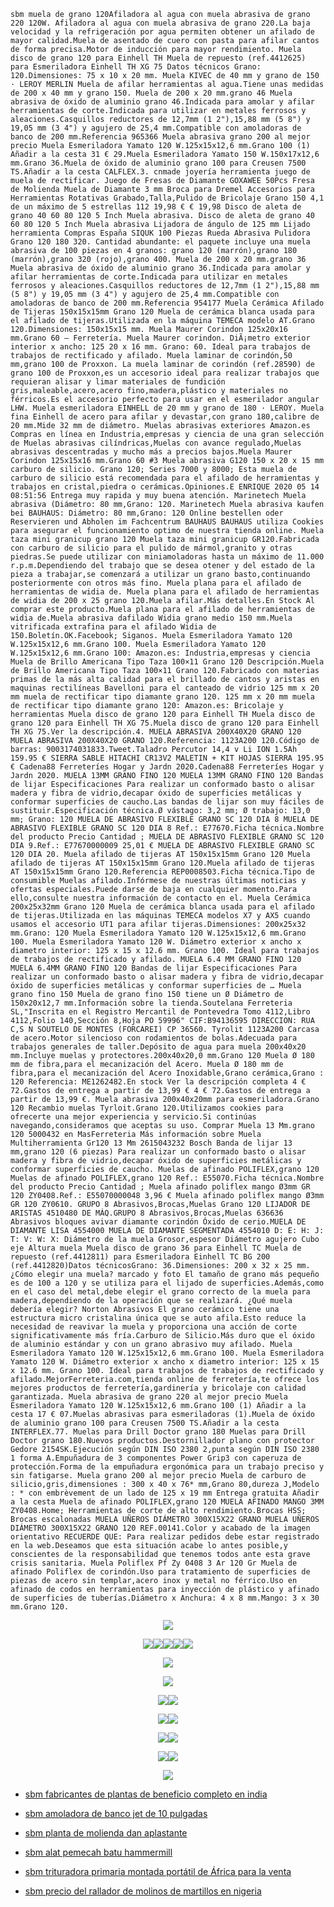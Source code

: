 
```
sbm muela de grano 120Afiladora al agua con muela abrasiva de grano 220 120W. Afiladora al agua con muela abrasiva de grano 220.La baja velocidad y la refrigeración por agua permiten obtener un afilado de mayor calidad.Muela de asentado de cuero con pasta para afilar cantos de forma precisa.Motor de inducción para mayor rendimiento. Muela disco de grano 120 para Einhell TH Muela de repuesto (ref.4412625) para Esmeriladora Einhell TH XG 75 Datos técnicos Grano: 120.Dimensiones: 75 x 10 x 20 mm. Muela KIVEC de 40 mm y grano de 150 · LEROY MERLIN Muela de afilar herramientas al agua.Tiene unas medidas de 200 x 40 mm y grano 150. Muela de 200 x 20 mm.grano 46 Muela abrasiva de óxido de aluminio grano 46.Indicada para amolar y afilar herramientas de corte.Indicada para utilizar en metales ferrosos y aleaciones.Casquillos reductores de 12,7mm (1 2"),15,88 mm (5 8") y 19,05 mm (3 4") y agujero de 25,4 mm.Compatible con amoladoras de banco de 200 mm.Referencia 965366 Muela abrasiva grano 200 al mejor precio Muela Esmeriladora Yamato 120 W.125x15x12,6 mm.Grano 100 (1) Añadir a la cesta 31 € 29.Muela Esmeriladora Yamato 150 W.150x17x12,6 mm.Grano 36.Muela de óxido de aluminio grano 100 para Creusen 7500 TS.Añadir a la cesta CALFLEX.3. cnmade joyería herramienta juego de muela de rectificar. Juego de Fresas de Diamante GOXAWEE 50Pcs Fresa de Molienda Muela de Diamante 3 mm Broca para Dremel Accesorios para Herramientas Rotativas Grabado,Talla,Pulido de Bricolaje Grano 150 4,1 de un máximo de 5 estrellas 112 19,98 € € 19,98 Disco de aleta de grano 40 60 80 120 5 Inch Muela abrasiva. Disco de aleta de grano 40 60 80 120 5 Inch Muela abrasiva Lijadora de ángulo de 125 mm Lijado herramienta Compras España SIQUK 100 Piezas Rueda Abrasiva Pulidora Grano 120 180 320. Cantidad abundante: el paquete incluye una muela abrasiva de 100 piezas en 4 granos: grano 120 (marrón),grano 180 (marrón),grano 320 (rojo),grano 400. Muela de 200 x 20 mm.grano 36 Muela abrasiva de óxido de aluminio grano 36.Indicada para amolar y afilar herramientas de corte.Indicada para utilizar en metales ferrosos y aleaciones.Casquillos reductores de 12,7mm (1 2"),15,88 mm (5 8") y 19,05 mm (3 4") y agujero de 25,4 mm.Compatible con amoladoras de banco de 200 mm.Referencia 954177 Muela Cerámica Afilado de Tijeras 150x15x15mm Grano 120 Muela de cerámica blanca usada para el afilado de tijeras.Utilizada en la máquina TEMECA modelo AT.Grano 120.Dimensiones: 150x15x15 mm. Muela Maurer Corindon 125x20x16 mm.Grano 60 — Ferretería. Muela Maurer corindon. DiÃ¡metro exterior interior x ancho: 125 20 x 16 mm. Grano: 60. Ideal para trabajos de trabajos de rectificado y afilado. Muela laminar de corindón,50 mm,grano 100 de Proxxon. La muela laminar de corindón (ref.28590) de grano 100 de Proxxon,es un accesorio ideal para realizar trabajos que requieran alisar y limar materiales de fundición gris,maleable,acero,acero fino,madera,plástico y materiales no férricos.Es el accesorio perfecto para usar en el esmerilador angular LHW. Muela esmeriladora EINHELL de 20 mm y grano de 180 · LEROY. Muela fina Einhell de acero para afilar y devastar,con grano 180,calibre de 20 mm.Mide 32 mm de diámetro. Muelas abrasivas exteriores Amazon.es Compras en línea en Industria,empresas y ciencia de una gran selección de Muelas abrasivas cilíndricas,Muelas con avance regulado,Muelas abrasivas descentradas y mucho más a precios bajos.Muela Maurer Corindon 125x15x16 mm.Grano 60 #3 Muela abrasiva G120 150 x 20 x 15 mm carburo de silicio. Grano 120; Series 7000 y 8000; Esta muela de carburo de silicio está recomendada para el afilado de herramientas y trabajos en cristal,piedra o cerámicas.Opiniones.E ENRIQUE 2020 05 14 08:51:56 Entrega muy rapida y muy buena atención. Marinetech Muela abrasiva (Diámetro: 80 mm,Grano: 120. Marinetech Muela abrasiva kaufen bei BAUHAUS: Diámetro: 80 mm,Grano: 120 Online bestellen oder Reservieren und Abholen im Fachcentrum BAUHAUS BAUHAUS utiliza Cookies para asegurar el funcionamiento optimo de nuestra tienda online. Muela taza mini granicup grano 120 Muela taza mini granicup GR120.Fabricada con carburo de silicio para el pulido de mármol,granito y otras piedras.Se puede utilizar con miniamoladoras hasta un máximo de 11.000 r.p.m.Dependiendo del trabajo que se desea otener y del estado de la pieza a trabajar,se comenzará a utilizar un grano basto,continuando posteriormente con otros más fino. Muela plana para el afilado de herramientas de widia de. Muela plana para el afilado de herramientas de widia de 200 x 25 grano 120.Muela afilar.Más detalles.En Stock Al comprar este producto.Muela plana para el afilado de herramientas de widia de.Muela abrasiva dafilado Widia grano medio 150 mm.Muela vitrificada extrafina para el afilado Widia de 150.Boletín.OK.Facebook; Siganos. Muela Esmeriladora Yamato 120 W.125x15x12,6 mm.Grano 100. Muela Esmeriladora Yamato 120 W.125x15x12,6 mm.Grano 100: Amazon.es: Industria,empresas y ciencia Muela de Brillo Americana Tipo Taza 100×11 Grano 120 Descripción.Muela de Brillo Americana Tipo Taza 100×11 Grano 120.Fabricado con materias primas de la más alta calidad para el brillado de cantos y aristas en maquinas rectilíneas Bavelloni para el canteado de vidrio 125 mm x 20 mm muela de rectificar tipo diamante grano 120. 125 mm x 20 mm muela de rectificar tipo diamante grano 120: Amazon.es: Bricolaje y herramientas Muela disco de grano 120 para Einhell TH Muela disco de grano 120 para Einhell TH XG 75.Muela disco de grano 120 para Einhell TH XG 75.Ver la descripción.4. MUELA ABRASIVA 200X40X20 GRANO 120 MUELA ABRASIVA 200X40X20 GRANO 120.Referencia: 1123A200 120.Código de barras: 9003174031833.Tweet.Taladro Percutor 14,4 v Li ION 1.5Ah 159.95 € SIERRA SABLE HITACHI CR13V2 MALETIN + KIT HOJAS SIERRA 195.95 € Cadena88 Ferreteríes Hogar y Jardn 2020.Cadena88 Ferreteríes Hogar y Jardn 2020. MUELA 13MM GRANO FINO 120 MUELA 13MM GRANO FINO 120 Bandas de lijar Especificaciones Para realizar un conformado basto o alisar madera y fibra de vidrio,decapar óxido de superficies metálicas y conformar superficies de caucho.Las bandas de lijar son muy fáciles de sustituir.Especificación técnica.Ø vástago: 3,2 mm; Ø trabajo: 13,0 mm; Grano: 120 MUELA DE ABRASIVO FLEXIBLE GRANO SC 120 DIA 8 MUELA DE ABRASIVO FLEXIBLE GRANO SC 120 DIA 8 Ref.: E77670.Ficha técnica.Nombre del producto Precio Cantidad ; MUELA DE ABRASIVO FLEXIBLE GRANO SC 120 DIA 9.Ref.: E77670000009 25,01 € MUELA DE ABRASIVO FLEXIBLE GRANO SC 120 DIA 20. Muela afilado de tijeras AT 150x15x15mm Grano 120 Muela afilado de tijeras AT 150x15x15mm Grano 120.Muela afilado de tijeras AT 150x15x15mm Grano 120.Referencia REP0008503.Ficha técnica.Tipo de consumible Muelas afilado.Infórmese de nuestras últimas noticias y ofertas especiales.Puede darse de baja en cualquier momento.Para ello,consulte nuestra información de contacto en el. Muela Cerámica 200x25x32mm Grano 120 Muela de cerámica blanca usada para el afilado de tijeras.Utilizada en las máquinas TEMECA modelos X7 y AX5 cuando usamos el accesorio UT1 para afilar tijeras.Dimensiones: 200x25x32 mm.Grano: 120 Muela Esmeriladora Yamato 120 W.125x15x12,6 mm.Grano 100. Muela Esmeriladora Yamato 120 W. Diámetro exterior x ancho x diametro interior: 125 x 15 x 12.6 mm. Grano 100. Ideal para trabajos de trabajos de rectificado y afilado. MUELA 6.4 MM GRANO FINO 120 MUELA 6.4MM GRANO FINO 120 Bandas de lijar Especificaciones Para realizar un conformado basto o alisar madera y fibra de vidrio,decapar óxido de superficies metálicas y conformar superficies de … Muela grano fino 150 Muela de grano fino 150 tiene un Ø Diámetro de 150x20x12,7 mm.Información sobre la tienda.Soutelana Ferreteria SL,"Inscrita en el Registro Mercantil de Pontevedra Tomo 4112,Libro 4112,Folio 140,Sección 8,Hoja PO 59996" CIF:B94136595 DIRECCION: RUA C,S N SOUTELO DE MONTES (FORCAREI) CP 36560. Tyrolit 1123A200 Carcasa de acero.Motor silencioso con rodamientos de bolas.Adecuada para trabajos generales de taller.Depósito de agua para muela 200x40x20 mm.Incluye muelas y protectores.200x40x20,0 mm.Grano 120 Muela Ø 180 mm de fibra,para el mecanización del Acero. Muela Ø 180 mm de fibra,para el mecanización del Acero Inoxidable,Grano cerámica,Grano : 120 Referencia: ME1262482.En stock Ver la descripción completa 4 € 72.Gastos de entrega a partir de 13,99 € 4 € 72.Gastos de entrega a partir de 13,99 €. Muela abrasiva 200x40x20mm para esmeriladora.Grano 120 Recambio muelas Tyrloit.Grano 120.Utilizamos cookies para ofrecerte una mejor experiencia y servicio.Si continúas navegando,consideramos que aceptas su uso. Comprar Muela 13 Mm.grano 120 5000432 en MasFerreteria Más información sobre Muela Multiherramienta Gr120 13 Mm 2615043232 Bosch Banda de lijar 13 mm,grano 120 (6 piezas) Para realizar un conformado basto o alisar madera y fibra de vidrio,decapar óxido de superficies metálicas y conformar superficies de caucho. Muelas de afinado POLIFLEX,grano 120 Muelas de afinado POLIFLEX,grano 120 Ref.: E55070.Ficha técnica.Nombre del producto Precio Cantidad ; Muela afinado poliflex mango Ø3mm GR 120 ZY0408.Ref.: E55070000048 3,96 € Muela afinado poliflex mango Ø3mm GR 120 ZY0610. GRUPO 8 Abrasivos,Brocas,Muelas Grano 120 LIJADOR DE ARISTAS 4510480 DE MÁQ.GRUPO 8 Abrasivos,Brocas,Muelas 636636 Abrasivos bloques avivar diamante corindón Óxido de cerio.MUELA DE DIAMANTE LISA 4554000 MUELA DE DIAMANTE SEGMENTADA 4554010 D: E: H: J: T: V: W: X: Diámetro de la muela Grosor,espesor Diámetro agujero Cubo eje Altura muela Muela disco de grano 36 para Einhell TC Muela de repuesto (ref.4412811) para Esmeriladora Einhell TC BG 200 (ref.4412820)Datos técnicosGrano: 36.Dimensiones: 200 x 32 x 25 mm. ¿Cómo elegir una muela? marcado y foto El tamaño de grano más pequeño es de 100 a 120 y se utiliza para el lijado de superficies.Además,como en el caso del metal,debe elegir el grano correcto de la muela para madera,dependiendo de la operación que se realizará. ¿Qué muela debería elegir? Norton Abrasivos El grano cerámico tiene una estructura micro cristalina única que se auto afila.Esto reduce la necesidad de reavivar la muela y proporciona una acción de corte significativamente más fría.Carburo de Silicio.Más duro que el óxido de aluminio estándar y con un grano abrasivo muy afilado. Muela Esmeriladora Yamato 120 W.125x15x12,6 mm.Grano 100. Muela Esmeriladora Yamato 120 W. Diámetro exterior x ancho x diametro interior: 125 x 15 x 12.6 mm. Grano 100. Ideal para trabajos de trabajos de rectificado y afilado.MejorFerreteria.com,tienda online de ferretería,te ofrece los mejores productos de ferretería,gardinería y bricolaje con calidad garantizada. Muela abrasiva de grano 220 al mejor precio Muela Esmeriladora Yamato 120 W.125x15x12,6 mm.Grano 100 (1) Añadir a la cesta 17 € 07.Muelas abrasivas para esmeriladoras (1).Muela de óxido de aluminio grano 100 para Creusen 7500 TS.Añadir a la cesta INTERFLEX.77. Muelas para Drill Doctor grano 180 Muelas para Drill Doctor grano 180.Nuevos productos.Destornillador plano con protector Gedore 2154SK.Ejecución según DIN ISO 2380 2,punta según DIN ISO 2380 1 forma A.Empuñadura de 3 componentes Power Grip3 con caperuza de protección.Forma de la empuñadura ergonómica para un trabajo preciso y sin fatigarse. Muela grano 200 al mejor precio Muela de carburo de silicio,gris,dimensiones : 300 x 40 x 76* mm,Grano 80,dureza J,Modelo : * con embrèvement de un lado de 125 x 19 mm Entrega gratuita Añadir a la cesta Muela de afinado POLIFLEX,grano 120 MUELA AFINADO MANGO 3MM ZY0408.Home; Herramientas de corte de alto rendimiento.Brocas HSS; Brocas escalonadas MUELA UÑEROS DIÁMETRO 300X15X22 GRANO MUELA UÑEROS DIÁMETRO 300X15X22 GRANO 120 REF.00141.Color y acabado de la imagen orientativo RECUERDE QUE: Para realizar pedidos debe estar registrado en la web.Deseamos que esta situación acabe lo antes posible,y conscientes de la responsabilidad que tenemos todos ante esta grave crisis sanitaria. Muela Poliflex Pf Zy 0408 3 Ar 120 Gr Muela de afinado Poliflex de corindón.Uso para tratamiento de superficies de piezas de acero sin templar,acero inox y metal no férrico.Uso en afinado de codos en herramientas para inyección de plástico y afinado de superficies de tuberías.Diámetro x Anchura: 4 x 8 mm.Mango: 3 x 30 mm.Grano 120. 
```

<div align="center">

<a href="https://es-crusher.shibang-china.com/github&k=sbm+muela+de+grano+120"><img src="https://static.shibang-china.com/es/crusher/logo.jpg"></a>

<a href="https://es-crusher.shibang-china.com/github&k=sbm+muela+de+grano+120"><img src="https://static.shibang-china.com/es/crusher/index.jpg"></a><a href="https://es-crusher.shibang-china.com/material.htmlgithub&k=sbm+muela+de+grano+120"><img src="https://static.shibang-china.com/es/crusher/material.jpg"></a><a href="https://es-crusher.shibang-china.com/application.htmlgithub&k=sbm+muela+de+grano+120"><img src="https://static.shibang-china.com/es/crusher/application.jpg"></a><a href="https://es-crusher.shibang-china.com/aboutus.htmlgithub&k=sbm+muela+de+grano+120"><img src="https://static.shibang-china.com/es/crusher/aboutus.jpg"></a><a href="https://es-crusher.shibang-china.com/contact.htmlgithub&k=sbm+muela+de+grano+120"><img src="https://static.shibang-china.com/es/crusher/contact.jpg"></a>

<a href="https://es-crusher.shibang-china.com/github&k=sbm+muela+de+grano+120"><img src="https://static.shibang-china.com/es/crusher/banner.jpg"></a>

<a href="https://swt.shibang-china.com/github&k=sbm+muela+de+grano+120"><img src="https://static.shibang-china.com/es/crusher/text.jpg"></a>

<a href="https://swt.shibang-china.com/github&k=sbm+muela+de+grano+120"><img src="https://static.shibang-china.com/es/crusher/chat.jpg"></a><a href="https://es-crusher.shibang-china.com/contact.htmlgithub&k=sbm+muela+de+grano+120"><img src="https://static.shibang-china.com/es/crusher/message.jpg"></a>

<a href="https://es-crusher.shibang-china.com/products/pe.htmlgithub&k=sbm+muela+de+grano+120"><img src="https://static.shibang-china.com/es/crusher/pe.jpg"></a><a href="https://es-crusher.shibang-china.com/products/pf.htmlgithub&k=sbm+muela+de+grano+120"><img src="https://static.shibang-china.com/es/crusher/pf.jpg"></a>

<a href="https://es-crusher.shibang-china.com/products/hpt.htmlgithub&k=sbm+muela+de+grano+120"><img src="https://static.shibang-china.com/es/crusher/hpt.jpg"></a><a href="https://es-crusher.shibang-china.com/products/vsi.htmlgithub&k=sbm+muela+de+grano+120"><img src="https://static.shibang-china.com/es/crusher/vsi.jpg"></a>

<a href="https://es-crusher.shibang-china.com/products/klv.htmlgithub&k=sbm+muela+de+grano+120"><img src="https://static.shibang-china.com/es/crusher/klv.jpg"></a><a href="https://es-crusher.shibang-china.com/products/portable.htmlgithub&k=sbm+muela+de+grano+120"><img src="https://static.shibang-china.com/es/crusher/portable.jpg"></a>

<a href="https://swt.shibang-china.com/github&k=sbm+muela+de+grano+120"><img src="https://static.shibang-china.com/es/crusher/case.jpg"></a>

</div>


* [sbm fabricantes de plantas de beneficio completo en india](sbm%20fabricantes%20de%20plantas%20de%20beneficio%20completo%20en%20india.md)

* [sbm amoladora de banco jet de 10 pulgadas](sbm%20amoladora%20de%20banco%20jet%20de%2010%20pulgadas.md)

* [sbm planta de molienda dan aplastante](sbm%20planta%20de%20molienda%20dan%20aplastante.md)

* [sbm alat pemecah batu hammermill](sbm%20alat%20pemecah%20batu%20hammermill.md)

* [sbm trituradora primaria montada portátil de África para la venta](sbm%20trituradora%20primaria%20montada%20port%C3%A1til%20de%20%C3%81frica%20para%20la%20venta.md)

* [sbm precio del rallador de molinos de martillos en nigeria](sbm%20precio%20del%20rallador%20de%20molinos%20de%20martillos%20en%20nigeria.md)
